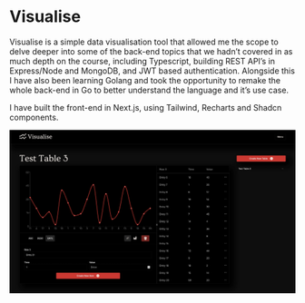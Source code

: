 # Visualise
Visualise is a simple data visualisation tool that allowed me the scope to delve deeper into some of the back-end topics that we hadn’t covered in as much depth on the course, including Typescript, building REST API’s in Express/Node and MongoDB, and JWT based authentication. Alongside this I have also been learning Golang and took the opportunity to remake the whole back-end in Go to better understand the language and it’s use case.

I have built the front-end in Next.js, using Tailwind, Recharts and Shadcn components.

![](./client/public/images/visualise-screenshot.png)
